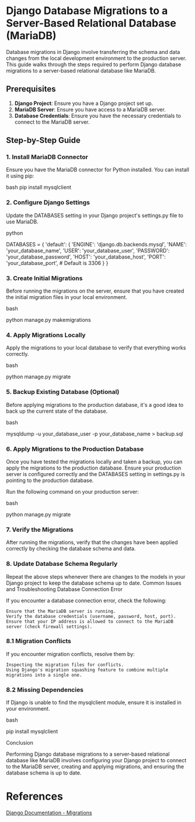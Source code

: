 # Django Database Migrations to a Server-Based Relational Database (MariaDB)

Database migrations in Django involve transferring the schema and data changes from the local development environment to the production server. This guide walks through the steps required to perform Django database migrations to a server-based relational database like MariaDB.

## Prerequisites

1. **Django Project**: Ensure you have a Django project set up.
2. **MariaDB Server**: Ensure you have access to a MariaDB server.
3. **Database Credentials**: Ensure you have the necessary credentials to connect to the MariaDB server.

## Step-by-Step Guide

### 1. Install MariaDB Connector

Ensure you have the MariaDB connector for Python installed. You can install it using pip:

bash
pip install mysqlclient

### 2. Configure Django Settings

Update the DATABASES setting in your Django project's settings.py file to use MariaDB.

python

DATABASES = {
    'default': {
        'ENGINE': 'django.db.backends.mysql',
        'NAME': 'your_database_name',
        'USER': 'your_database_user',
        'PASSWORD': 'your_database_password',
        'HOST': 'your_database_host',
        'PORT': 'your_database_port',  # Default is 3306
    }
}

### 3. Create Initial Migrations

Before running the migrations on the server, ensure that you have created the initial migration files in your local environment.

bash

python manage.py makemigrations

### 4. Apply Migrations Locally

Apply the migrations to your local database to verify that everything works correctly.

bash

python manage.py migrate

### 5. Backup Existing Database (Optional)

Before applying migrations to the production database, it's a good idea to back up the current state of the database.

bash

mysqldump -u your_database_user -p your_database_name > backup.sql

### 6. Apply Migrations to the Production Database

Once you have tested the migrations locally and taken a backup, you can apply the migrations to the production database. Ensure your production server is configured correctly and the DATABASES setting in settings.py is pointing to the production database.

Run the following command on your production server:

bash

python manage.py migrate

### 7. Verify the Migrations

After running the migrations, verify that the changes have been applied correctly by checking the database schema and data.
### 8. Update Database Schema Regularly

Repeat the above steps whenever there are changes to the models in your Django project to keep the database schema up to date.
Common Issues and Troubleshooting
Database Connection Error

If you encounter a database connection error, check the following:

    Ensure that the MariaDB server is running.
    Verify the database credentials (username, password, host, port).
    Ensure that your IP address is allowed to connect to the MariaDB server (check firewall settings).

### 8.1 Migration Conflicts

If you encounter migration conflicts, resolve them by:

    Inspecting the migration files for conflicts.
    Using Django's migration squashing feature to combine multiple migrations into a single one.

### 8.2 Missing Dependencies

If Django is unable to find the mysqlclient module, ensure it is installed in your environment.

bash

pip install mysqlclient

Conclusion

Performing Django database migrations to a server-based relational database like MariaDB involves configuring your Django project to connect to the MariaDB server, creating and applying migrations, and ensuring the database schema is up to date.

# References

 [Django Documentation - Migrations](https://docs.djangoproject.com/en/5.0/topics/migrations/)